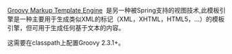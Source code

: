 [Groovy Markup Template Engine](http://groovy-lang.org/templating.html#_the_markuptemplateengine)  是另一种被Spring支持的视图技术,此模板引擎是一种主要用于生成类似XML的标记（XML，XHTML，HTML5，…）的模板引擎，但可用于生成任何基于文本的内容。

这需要在classpath上配置Groovy 2.3.1+。

